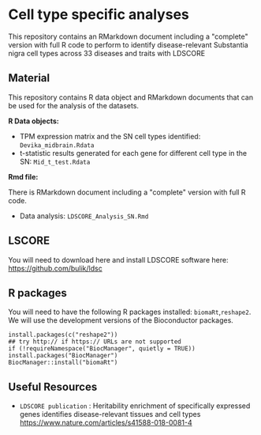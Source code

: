 # Cell type specific analyses

This repository contains an RMarkdown document including a "complete" version with full R code to perform to identify disease-relevant Substantia nigra cell types across 33 diseases and traits with LDSCORE

## Material

This repository contains R data object and RMarkdown documents that can be used for the analysis of the datasets. 

**R Data objects:** 

* TPM expression matrix and the SN cell types identified: `Devika_midbrain.Rdata`
* t-statistic results generated for each gene for different cell type in the SN: `Mid_t_test.Rdata`

**Rmd file:**

There is RMarkdown document including a "complete" version with full R code. 

* Data analysis: `LDSCORE_Analysis_SN.Rmd`

## LSCORE

You will need to download here and install LDSCORE software here: https://github.com/bulik/ldsc

## R packages

You will need to have the following R packages installed: `biomaRt`,`reshape2`. We will use the development versions of the Bioconductor packages.

```{r}
install.packages(c("reshape2"))
## try http:// if https:// URLs are not supported
if (!requireNamespace("BiocManager", quietly = TRUE))
install.packages("BiocManager")
BiocManager::install("biomaRt")
```

## Useful Resources

* `LDSCORE publication` : Heritability enrichment of specifically expressed genes identifies disease-relevant tissues and cell types
https://www.nature.com/articles/s41588-018-0081-4


